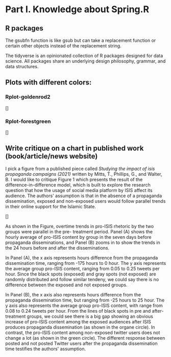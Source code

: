 # Part I. Knowledge about Spring.R

## R packages

The gsubfn function is like gsub but can take a replacement function or certain other objects instead of the replacement string.

The tidyverse is an opinionated collection of R packages designed for data science. All packages share an underlying design philosophy, 
grammar, and data structures.

## Plots with different colors:
### Rplot-goldenrod2
[]

### Rplot-forestgreen
[]

## Write critique on a chart in published work (book/article/news website)
I pick a figure from a published piece called *Studying the impact of isis propaganda campaigns (2021)* written by Mitts, T., Phillips, G., 
and Walter, B. I would like to critique Figure 1 which presents the result of the difference-in-difference model, which is built to explore the 
research question that how the usage of social media platform by ISIS affect its audience. The authors' assumption is that in the absence of a 
propaganda dissemination, exposed and non-exposed users would follow parallel trends in their online support for the Islamic State.

[]

As shown in the Figure, overtime trends in pro-ISIS rhetoric by the two groups were parallel in the pre- treatment period. Panel (A) shows 
the hourly average of pro-ISIS content by group in the seven days before propaganda disseminations, and Panel (B) zooms in to show the trends 
in the 24 hours before and after the disseminations.

In Panel (A), the x axis represents hours difference from the propaganda dissemination time, ranging from -175 hours to 0 hour. The y axis 
represents the average group pro-ISIS content, ranging from 0.05 to 0.25 tweets per hour. Since the black spots (exposed) and gray spots 
(not exposed) are randomly distributed and follow similar tendeny, we could say there is no difference between the exposed and not exposed groups.

In Panel (B), the x axis also represents hours difference from the propaganda dissemination time, but ranging from -25 hours to 25 hour. The y axis 
also represents the average group pro-ISIS content, with range from 0.08 to 0.24 tweets per hour. From the lines of black spots in pre and after-
treatment groups, we could see there is a big gap showing an obvious increase of pro-ISIS content among the exposed audiences after ISIS produces 
propaganda dissemination (as shown in the organe circle). In contrast, the pro-ISIS content among non-exposed twitter users does not change a lot
(as shown in the green circle). The different response between posted and not posted Twitter users after the propaganda dissemination time testifies 
the authors' assumption.





